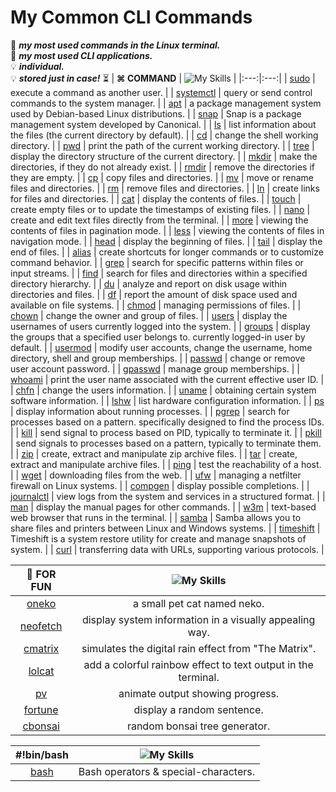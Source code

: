 # My Common CLI Commands

📒 ***my most used commands in the Linux terminal.*** <br>
📔 ***my most used CLI applications.*** <br>
💡 ***individual.*** <br>
💡 ***stored just in case!*** ⏳
| **⌘ COMMAND** | ![My Skills](https://go-skill-icons.vercel.app/api/icons?i=terminal) | 
|:---:|:---:|
| [sudo](https://github.com/fault3r/clif/blob/main/tmp/doc/sudo.md) | execute a command as another user. |
| [systemctl](https://github.com/fault3r/clif/blob/main/tmp/doc/systemctl.md) | query or send control commands to the system manager. |
| [apt](https://github.com/fault3r/clif/blob/main/tmp/doc/apt.md) | a package management system used by Debian-based Linux distributions. |
| [snap](https://github.com/fault3r/clif/blob/main/tmp/doc/snap.md) | Snap is a package management system developed by Canonical. |
| [ls](https://github.com/fault3r/clif/blob/main/tmp/doc/ls.md) | list information about the files (the current directory by default). |
| [cd](https://github.com/fault3r/clif/blob/main/tmp/doc/cd.md) | change the shell working directory. |
| [pwd](https://github.com/fault3r/clif/blob/main/tmp/doc/pwd.md) | print the path of the current working directory. |
| [tree](https://github.com/fault3r/clif/blob/main/tmp/doc/tree.md) | display the directory structure of the current directory. |
| [mkdir](https://github.com/fault3r/clif/blob/main/tmp/doc/mkdir.md) | make the directories, if they do not already exist. |
| [rmdir](https://github.com/fault3r/clif/blob/main/tmp/doc/rmdir.md) | remove the directories if they are empty. |
| [cp](https://github.com/fault3r/clif/blob/main/tmp/doc/cp.md) | copy files and directories. |
| [mv](https://github.com/fault3r/clif/blob/main/tmp/doc/mv.md) | move or rename files and directories. |
| [rm](https://github.com/fault3r/clif/blob/main/tmp/doc/rm.md) | remove files and directories. |
| [ln](https://github.com/fault3r/clif/blob/main/tmp/doc/ln.md) | create links for files and directories. |
| [cat](https://github.com/fault3r/clif/blob/main/tmp/doc/cat.md) | display the contents of files. |
| [touch](https://github.com/fault3r/clif/blob/main/tmp/doc/touch.md) | create empty files or to update the timestamps of existing files. |
| [nano](https://github.com/fault3r/clif/blob/main/tmp/doc/nano.md) | create and edit text files directly from the terminal. |
| [more](https://github.com/fault3r/clif/blob/main/tmp/doc/more.md) | viewing the contents of files in pagination mode. |
| [less](https://github.com/fault3r/clif/blob/main/tmp/doc/less.md) | viewing the contents of files in navigation mode. |
| [head](https://github.com/fault3r/clif/blob/main/tmp/doc/head.md) | display the beginning of files. |
| [tail](https://github.com/fault3r/clif/blob/main/tmp/doc/tail.md) | display the end of files. |
| [alias](https://github.com/fault3r/clif/blob/main/tmp/doc/alias.md) | create shortcuts for longer commands or to customize command behavior. |
| [grep](https://github.com/fault3r/clif/blob/main/tmp/doc/grep.md) | search for specific patterns within files or input streams. |
| [find](https://github.com/fault3r/clif/blob/main/tmp/doc/find.md) | search for files and directories within a specified directory hierarchy. |
| [du](https://github.com/fault3r/clif/blob/main/tmp/doc/du.md) | analyze and report on disk usage within directories and files. |
| [df](https://github.com/fault3r/clif/blob/main/tmp/doc/df.md) | report the amount of disk space used and available on file systems. |
| [chmod](https://github.com/fault3r/clif/blob/main/tmp/doc/chmod.md) | managing permissions of files. |
| [chown](https://github.com/fault3r/clif/blob/main/tmp/doc/chown.md) | change the owner and group of files. |
| [users](https://github.com/fault3r/clif/blob/main/tmp/doc/users.md) | display the usernames of users currently logged into the system. |
| [groups](https://github.com/fault3r/clif/blob/main/tmp/doc/groups.md) | display the groups that a specified user belongs to. currently logged-in user by default. |
| [usermod](https://github.com/fault3r/clif/blob/main/tmp/doc/usermod.md) | modify user accounts, change the username, home directory, shell and group memberships. |
| [passwd](https://github.com/fault3r/clif/blob/main/tmp/doc/passwd.md) | change or remove user account password. |
| [gpasswd](https://github.com/fault3r/clif/blob/main/tmp/doc/gpasswd.md) | manage group memberships. |
| [whoami](https://github.com/fault3r/clif/blob/main/tmp/doc/whoami.md) | print the user name associated with the current effective user ID. |
| [chfn](https://github.com/fault3r/clif/blob/main/tmp/doc/chfn.md) | change the users information. |
| [uname](https://github.com/fault3r/clif/blob/main/tmp/doc/uname.md) | obtaining certain system software information. |
| [lshw](https://github.com/fault3r/clif/blob/main/tmp/doc/lshw.md) | list hardware configuration information. |
| [ps](https://github.com/fault3r/clif/blob/main/tmp/doc/ps.md) | display information about running processes. |
| [pgrep](https://github.com/fault3r/clif/blob/main/tmp/doc/pgrep.md) | search for processes based on a pattern. specifically designed to find the process IDs. |
| [kill](https://github.com/fault3r/clif/blob/main/tmp/doc/kill.md) | send signal to process based on PID, typically to terminate it. |
| [pkill](https://github.com/fault3r/clif/blob/main/tmp/doc/pkill.md) | send signals to processes based on a pattern, typically to terminate them. |
| [zip](https://github.com/fault3r/clif/blob/main/tmp/doc/zip.md) | create, extract and manipulate zip archive files. |
| [tar](https://github.com/fault3r/clif/blob/main/tmp/doc/tar.md) | create, extract and manipulate archive files. |
| [ping](https://github.com/fault3r/clif/blob/main/tmp/doc/ping.md) | test the reachability of a host. |
| [wget](https://github.com/fault3r/clif/blob/main/tmp/doc/wget.md) | downloading files from the web. |
| [ufw](https://github.com/fault3r/clif/blob/main/tmp/doc/ufw.md) | managing a netfilter firewall on Linux systems. |
| [compgen](https://github.com/fault3r/clif/blob/main/tmp/doc/compgen.md) | display possible completions. |
| [journalctl](https://github.com/fault3r/clif/blob/main/tmp/doc/journalctl.md) | view logs from the system and services in a structured format. |
| [man](https://github.com/fault3r/clif/blob/main/tmp/doc/man.md) | display the manual pages for other commands. |
| [w3m](https://github.com/fault3r/clif/blob/main/tmp/doc/w3m.md) | text-based web browser that runs in the terminal. |
| [samba](https://github.com/fault3r/clif/blob/main/tmp/doc/samba.md) | Samba allows you to share files and printers between Linux and Windows systems. |
| [timeshift](https://github.com/fault3r/clif/blob/main/tmp/doc/timeshift.md) | Timeshift is a system restore utility for create and manage snapshots of system. |
| [curl](https://github.com/fault3r/clif/blob/main/tmp/doc/curl.md) | transferring data with URLs, supporting various protocols. |

| **🌈 FOR FUN** | ![My Skills](https://go-skill-icons.vercel.app/api/icons?i=linux) |
|:---:|:---:|
| [oneko](https://github.com/fault3r/clif/blob/main/tmp/doc/oneko.md) | a small pet cat named neko. |
| [neofetch](https://github.com/fault3r/clif/blob/main/tmp/doc/neofetch.md) | display system information in a visually appealing way. |
| [cmatrix](https://github.com/fault3r/clif/blob/main/tmp/doc/cmatrix.md) | simulates the digital rain effect from "The Matrix". |
| [lolcat](https://github.com/fault3r/clif/blob/main/tmp/doc/lolcat.md) | add a colorful rainbow effect to text output in the terminal. |
| [pv](https://github.com/fault3r/clif/blob/main/tmp/doc/pv.md) | animate output showing progress. |
| [fortune](https://github.com/fault3r/clif/blob/main/tmp/doc/fortune.md) | display a random sentence. |
| [cbonsai](https://github.com/fault3r/clif/blob/main/tmp/doc/cbonsai.md) | random bonsai tree generator. |

| #!bin/bash | ![My Skills](https://go-skill-icons.vercel.app/api/icons?i=bash) |
|:---:|:---:|
| [bash](https://github.com/fault3r/clif/blob/main/tmp/doc/bash.md) | Bash operators & special-characters. |
